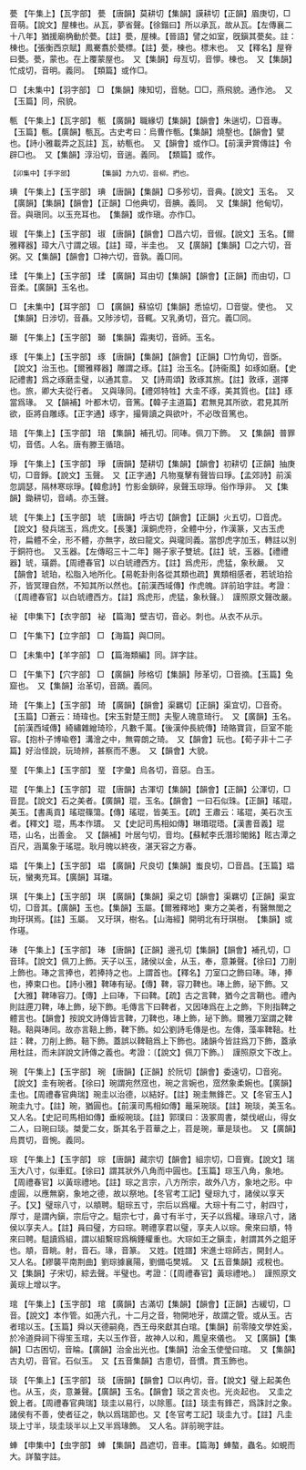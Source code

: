 <!-- { "loadSidebar": true } -->
甍	【午集上】【瓦字部】	甍	【唐韻】莫耕切【集韻】謨耕切【正韻】眉庚切，□音萌。【說文】屋棟也。从瓦，夢省聲。【徐鍇曰】所以承瓦，故从瓦。【左傳襄二十八年】猶援廟桷動於甍。【註】甍，屋棟。【晉語】譬之如室，旣鎭其甍矣。註：棟也。【張衡西京賦】鳳騫翥於甍標。【註】甍，棟也。標末也。　又【釋名】屋脊曰甍。甍，蒙也。在上覆蒙屋也。　又【集韻】母亙切，音懜。棟也。　又【集韻】忙成切，音明。義同。　【類篇】或作□。

□	【未集中】【羽字部】	□	【集韻】陳知切，音馳。□□，燕飛貌。通作池。　又【玉篇】同，飛貌。

甎	【午集上】【瓦字部】	甎	【廣韻】職緣切【集韻】【韻會】朱遄切，□音專。【玉篇】甎。【廣韻】甎瓦。古史考曰：烏曹作甎。【集韻】燒墼也。【韻會】甓也。【詩小雅載弄之瓦註】瓦，紡甎也。　又【韻會】或作□。【前漢尹賞傳註】令辟□也。　又【集韻】淳沿切，音遄。義同。　【類篇】或作。

	【卯集中】【手字部】		【集韻】力九切，音柳。捫也。

琠	【午集上】【玉字部】	琠	【唐韻】【集韻】□多殄切，音典。【說文】玉名。　又【廣韻】【集韻】【韻會】【正韻】□他典切，音腆。義同。　又【集韻】他甸切，音。與瑱同。以玉充耳也。　【集韻】或作瑱。亦作□。

琡	【午集上】【玉字部】	琡	【唐韻】【韻會】□昌六切，音俶。【說文】玉名。【爾雅釋器】璋大八寸謂之琡。【註】璋，半圭也。　又【廣韻】【集韻】□之六切，音粥。又【集韻】【韻會】□神六切，音孰。義□同。

瑈	【午集上】【玉字部】	瑈	【廣韻】耳由切【集韻】【韻會】【正韻】而由切，□音柔。【廣韻】玉名也。

□	【未集中】【耳字部】	□	【廣韻】蘇協切【集韻】悉協切，□音燮。使也。　又【集韻】日涉切，音聶。又陟涉切，音輒。又乳勇切，音宂。義□同。

瑡	【午集上】【玉字部】	瑡	【集韻】霜夷切，音師。玉名。

琢	【午集上】【玉字部】	琢	【唐韻】【集韻】【韻會】【正韻】□竹角切，音斲。【說文】治玉也。【爾雅釋器】雕謂之琢。【註】治玉名。【詩衞風】如琢如磨。【史記禮書】爲之琢磨圭璧，以通其意。　又【詩周頌】敦琢其旅。【註】敦琢，選擇也。旅，卿大夫從行者。　又與瑑同。【禮郊特牲】大圭不琢，美其質也。【註】琢當爲瑑。　又【韻補】叶都木切，音篤。【韓子主道篇】君無見其所欲，君見其所欲，臣將自雕琢。【正字通】琢字，撮脣讀之與欲叶，不必攺音篤也。

琣	【午集上】【玉字部】	琣	【集韻】補孔切。同琫。佩刀下飾。　又【集韻】普罪切，音俖。人名。唐有滕王循琣。

琤	【午集上】【玉字部】	琤	【唐韻】楚耕切【集韻】【韻會】初耕切【正韻】抽庚切，□音錚。【說文】玉聲。　又【正字通】凡物戛擊有聲皆曰琤。【孟郊詩】前溪忽調瑟，隔林寒琮琤。【韓愈詩】竹影金鎖碎，泉聲玉琮琤。俗作琤非。　又【集韻】鋤耕切，音崝。亦玉聲。

琥	【午集上】【玉字部】	琥	【唐韻】呼古切【韻會】【正韻】火五切，□音虎。【說文】發兵瑞玉，爲虎文。【長箋】漢銅虎符，全體中分，作漢篆，又古玉虎符，扁體不全，形不體，亦無字，故曰龍文。與瓏同義。當卽虎字加玉，轉註以別于銅符也。　又玉器。【左傳昭三十二年】賜子家子雙琥。【註】琥，玉器。【禮禮器】琥，璜爵。【周禮春官】以白琥禮西方。【註】爲虎形，虎猛，象秋嚴。　又【韻會】琥珀，松脂入地所化。【易乾卦則各從其類也疏】異類相感者，若琥珀拾芥，皆冥理自然，不知其所以然也。【前漢西域傳】作虎魄。詳前珀字註。考證：〔【周禮春官】以白琥禮西方。【註】爲虎形，虎猛，象秋聲。〕　謹照原文聲改嚴。 

袐	【申集下】【衣字部】	袐	【篇海】壁吉切，音必。刺也。从衣不从示。

□	【午集下】【立字部】	□	【海篇】與□同。

□	【未集中】【羊字部】	□	【篇海類編】同。詳字註。

□	【午集下】【穴字部】	□	【廣韻】陟格切【集韻】陟革切，□音摘。【玉篇】兔窟也。　又【集韻】治革切，音蹢。義同。

琦	【午集上】【玉字部】	琦	【廣韻】【韻會】渠羈切【正韻】渠宜切，□音奇。【玉篇】□蒼云：琦瑋也。【宋玉對楚王問】夫聖人瑰意琦行。　又【廣韻】玉名。【前漢西域傳】綺繡雜繒琦珍，凡數千萬。【後漢仲長統傳】琦賂寶貨，巨室不能容。【抱朴子博喩卷】溝澮之中，無霄朗之琦。　又【韻會】玩也。【荀子非十二子篇】好治怪說，玩琦辨，甚察而不惠。　又【韻會】大貌。

琧	【午集上】【玉字部】	琧	【字彙】烏各切，音惡。白玉。

琨	【午集上】【玉字部】	琨	【唐韻】古渾切【集韻】【韻會】【正韻】公渾切，□音昆。【說文】石之美者。【廣韻】琨，玉名。【韻會】一曰石似珠。【正韻】瑤琨，美玉。【書禹貢】瑤琨篠簜。【傳】瑤琨，皆美玉。【疏】王肅云：瑤琨，美石次玉者。【釋文】琨，馬本作瑻。　又【史記司馬相如傳】琳瑉琨珸。【漢書音義】琨珸，山名，出善金。　又【韻補】叶居勻切，音均。【蘇軾李氏潛珍閣銘】眩古潭之百尺，涵萬象于瑤琨。耿月魄以終夜，湛天容之方春。

琩	【午集上】【玉字部】	琩	【廣韻】尺良切【集韻】蚩良切，□音昌。【玉篇】琩玩，蠻夷充耳。【廣韻】耳璫。

琪	【午集上】【玉字部】	琪	【廣韻】【集韻】渠之切【韻會】渠羈切【正韻】渠宜切，□音其。【廣韻】玉也。【集韻】玉屬。【爾雅釋地】東方之美者，有醫無閭之珣玗琪焉。【註】玉屬。　又玗琪，樹名。【山海經】開明北有玗琪樹。　【集韻】或作璂。

琫	【午集上】【玉字部】	琫	【唐韻】【正韻】邊孔切【集韻】【韻會】補孔切，□音玤。【說文】佩刀上飾。天子以玉，諸侯以金，从玉，奉，意兼聲。【徐曰】刀削上飾也。琫之言捧也，若捧持之也。上謂首也。【釋名】刀室口之飾曰琫。琫，捧也，捧束口也。【詩小雅】鞞琫有珌。【傳】鞞，容刀鞞也。琫上飾，珌下飾。又【大雅】鞞琫容刀。【傳】上曰琫，下曰鞞。【疏】古之言鞞，猶今之言鞘也。禮內則註遰刀鞞，琫上飾，珌下飾。毛傳言下曰鞞者，又因琫爲在上之飾，下則指鞞之體言也。【韻會】按說文詩傳皆言鞞，刀鞞也，琫上飾，珌下飾。爾雅刀室謂之鞞鞛。鞛與琫同。故亦言鞛上飾，鞞下飾。如公劉詩毛傳是也。左傳，藻率鞞鞛。杜註：鞞，刀削上飾。鞛下飾。蓋誤以鞞鞛爲上下飾也。諸韻今皆註爲刀下飾，蓋承用杜註，而未詳說文詩傳之義也。考證：〔【說文】佩刀下飾。〕　謹照原文下改上。 

琬	【午集上】【玉字部】	琬	【唐韻】【正韻】於阮切【韻會】委遠切，□音宛。【說文】圭有琬者。【徐曰】琬謂宛然窊也，琬之言婉也，窊然象柔婉也。【廣韻】圭也。【周禮春官典瑞】琬圭以治德，以結好。【註】琬圭無鋒芒。又【冬官玉人】琬圭九寸。【註】琬，猶圓也。【前漢司馬相如傳】鼂采琬琰。【註】琬琰，美玉名。　又人名。【史記司馬相如傳】垂綏琬琰。【註】郭璞曰：汲冢周書，桀伐岷山，得女二人，曰琬曰琰。桀愛二女，斲其名于苕華之上，苕是琬，華是琰也。　又【廣韻】烏貫切，音惋。義同。

琮	【午集上】【玉字部】	琮	【唐韻】藏宗切【韻會】組宗切，□音賨。【說文】瑞玉大八寸，似車釭。【徐曰】謂其狀外八角而中圓也。【玉篇】琮玉八角，象地。【周禮春官】以黃琮禮地。【註】琮之言宗，八方所宗，故外八方，象地之形。中虛圓，以應無窮，象地之德，故以祭地。【冬官考工記】璧琮九寸，諸侯以享天子。【又】璧琮八寸，以頫聘。駔琮五寸，宗后以爲權。大琮十有二寸，射四寸，厚寸，是謂內鎭，宗后守之。駔宗七寸，鼻寸有半寸，天子以爲權。瑑琮八寸，諸侯以享夫人。【註】員曰璧，方曰琮。聘禮享君以璧，享夫人以琮。衆來曰頫，特來曰聘。駔讀爲組，謂以組繫琮爲稱錘權重也。大琮如王之鎭圭，射謂其外之鉏牙也。頫，音眺。射，音石。瑑，音篆。　又姓。【姓譜】宋進士琮師古，開封人。　又人名。【繆襲平南荆曲】劉琮據襄陽，劉備屯樊城。　又【五音集韻】戎稅也。　又【集韻】子宋切，綜去聲。半璧也。考證：〔【周禮春官】黃琮禮地。〕　謹照原文黃琮上增以字。 

琯	【午集上】【玉字部】	琯	【廣韻】古滿切【集韻】【韻會】【正韻】古緩切，□音。【說文】本作管。如箎六孔，十二月之音，物開地牙，故謂之管。或从玉。古者琯以玉。【玉篇】舜以天德嗣堯，西王母來獻其白琯。【集韻】前零陵文學姓奚，於冷道舜祠下得笙玉琯，夫以玉作音，故神人以和，鳳皇來儀也。　又【廣韻】【集韻】□古困切，音睔。【廣韻】治金出光也。【集韻】治金玉使瑩曰琯。　又【集韻】古丸切，音官。石似玉。　又【五音集韻】古患切，音慣。貫玉飾也。

琰	【午集上】【玉字部】	琰	【唐韻】【韻會】□以冉切，音。【說文】璧上起美色也。从玉，炎，意兼聲。【廣韻】玉名。【韻會】琰之言炎也。光炎起也。　又圭之銳上者。【周禮春官典瑞】琰圭以易行，以除慝。【註】琰圭有鋒芒，爲誅討之象。諸侯有不善，使者征之，執以爲瑞節也。又【冬官考工記】琰圭九寸。【註】凡圭琰上寸半，琰圭琰半以上又半爲瑑飾。　又人名。詳前琬字註。

蛼	【申集中】【虫字部】	蛼	【集韻】昌遮切，音車。【篇海】蛼螯，蟲名。如蜆而大。詳螯字註。

